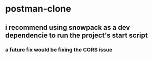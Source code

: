 # postman-clone

## i recommend using snowpack as a dev dependencie to run the project's start script

### a future fix would be fixing the CORS issue
